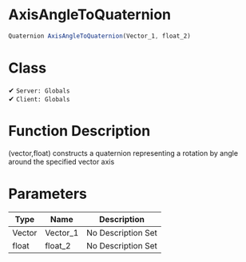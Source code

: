 # AxisAngleToQuaternion
```js
Quaternion AxisAngleToQuaternion(Vector_1, float_2)
```
# Class
✔ `Server: Globals`  
✔ `Client: Globals`  

# Function Description
(vector,float) constructs a quaternion representing a rotation by angle around the specified vector axis
# Parameters
Type|Name|Description
--|--|--
Vector|Vector_1|No Description Set
float|float_2|No Description Set

